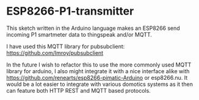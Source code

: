 # ESP8266-P1-transmitter
This sketch written in the Arduino language makes an ESP8266 send incoming P1 smartmeter data to thingspeak and/or MQTT.

I have used this MQTT library for pubsubclient:
https://github.com/Imroy/pubsubclient

In the future I wish to refactor this to use the more commonly used MQTT library for arduino, I also might integrate it with a nice interface alike with https://github.com/renearts/esp8266-pimatic-Arduino or esp8266.nu. It would be a lot easier to integrate with various domotics systems as it then can feature both HTTP REST and MQTT based protocols. 
